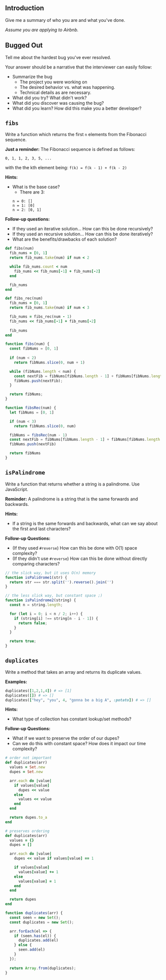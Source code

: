 ## Introduction

Give me a summary of who you are and what you've done.

*Assume you are applying to Airbnb.*

## Bugged Out

Tell me about the hardest bug you've ever resolved.

Your answer should be a narrative that the interviewer can easily follow:

- Summarize the bug
  - The project you were working on
  - The desired behavior vs. what was happening.
  - Technical details as are necessary.
- What did you try?  What didn't work?  
- What did you discover was causing the bug?
- What did you learn? How did this make you a better developer?

## `fibs`

Write a function which returns the first `n` elements from the Fibonacci sequence.

**Just a reminder:**
The Fibonacci sequence is defined as follows:

`0, 1, 1, 2, 3, 5, ...`

with the the kth element being: `f(k) = f(k - 1) + f(k - 2)`

**Hints:**
- What is the base case?
  - There are 3: 
  ```
  n = 0: []
  n = 1: [0]
  n = 2: [0, 1]
  ```

**Follow-up questions:**
- If they used an iterative solution... How can this be done recursively?
- If they used an recursive solution... How can this be done iteratively?
- What are the benefits/drawbacks of each solution?

```ruby
def fibs(num)
  fib_nums = [0, 1]
  return fib_nums.take(num) if num < 2

  while fib_nums.count < num
    fib_nums << fib_nums[-1] + fib_nums[-2]
  end

  fib_nums
end

def fibs_rec(num)
  fib_nums = [0, 1]
  return fib_nums.take(num) if num < 3

  fib_nums = fibs_rec(num - 1)
  fib_nums << fib_nums[-1] + fib_nums[-2]
  
  fib_nums 
end
```

```javascript
function fibs(num) {
  const fibNums = [0, 1]
  
  if (num < 2)
    return fibNums.slice(0, num + 1)

  while (fibNums.length < num) {
    const nextFib = fibNums[fibNums.length - 1] + fibNums[fibNums.length - 2]
    fibNums.push(nextFib);
  }

  return fibNums;
}

function fibsRec(num) {
  let fibNums = [0, 1]

  if (num < 3)
    return fibNums.slice(0, num)

  fibNums = fibsRec(num - 1)
  const nextFib = fibNums[fibNums.length - 1] + fibNums[fibNums.length - 2]
  fibNums.push(nextFib)

  return fibNums
}
```

## `isPalindrome`

Write a function that returns whether a string is a palindrome. Use JavaScript.

**Reminder:**
A palindrome is a string that is the same forwards and backwards.

**Hints:**
- If a string is the same forwards and backwards, what can we say about the
  first and last characters?

**Follow-up Questions:**
- (If they used `#reverse`) How can this be done with O(1) space complexity?
- (If they didn't use `#reverse`) How can this be done without directly comparing characters?

```js
// the slick way, but it uses O(n) memory
function isPalidrome1(str) {
  return str === str.split('').reverse().join('')
}

// the less slick way, but constant space ;)
function isPalindrome2(string) {
  const n = string.length;

  for (let i = 0; i < n / 2; i++) {
    if (string[i] !== string[n - i - 1]) {
      return false;
    }
  }

  return true;
}
```

## `duplicates`

Write a method that takes an array and returns its duplicate values.

**Examples:**
```ruby
duplicates([1,2,1,4]) # => [1]
duplicates([]) # => []
duplicates(["hey", "you", 4, "gonna be a big A", :potato]) # => []
```

**Hints:**
- What type of collection has constant lookup/set methods?

**Follow-up Questions:**
- What if we want to preserve the order of our dupes?
- Can we do this with constant space? How does it impact our time complexity?

```ruby
# order not important
def duplicates(arr)
  values = Set.new 
  dupes = Set.new

  arr.each do |value|
    if values[value]
      dupes << value
    else
      values << value
    end
  end

  return dupes.to_a
end

# preserves ordering
def duplicates(arr)
  values = {}
  dupes = []

  arr.each do |value|
    dupes << value if values[value] == 1

    if values[value]
      values[value] += 1
    else
      values[value] = 1
    end
  end

  return dupes 
end
```

```javascript
function duplicates(arr) {
  const seen = new Set();
  const duplicates = new Set();

  arr.forEach(el => {
    if (seen.has(el)) {
      duplicates.add(el)
    } else {
      seen.add(el)
    }
  });
  
  return Array.from(duplicates);
}
```
